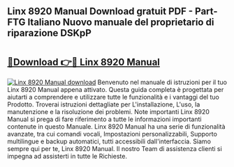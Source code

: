 ## Linx 8920 Manual Download gratuit PDF - Part-FTG Italiano Nuovo manuale del proprietario di riparazione DSKpP

# <h2><a href="http://dfggcs.blite.top/?on=Linx+8920+Manual">🔗Download 👉🔴 Linx 8920 Manual</a></h2>

[![Linx 8920 Manual download](https://i.imgur.com/lujVjoI.png)](http://dfggcs.blite.top/?on=Linx+8920+Manual)
Benvenuto nel manuale di istruzioni per il tuo Linx 8920 Manual appena attivato. Questa guida completa è progettata per aiutarti a comprendere e utilizzare tutte le funzionalità e i vantaggi del tuo Prodotto. Troverai istruzioni dettagliate per L'installazione, L'uso, la manutenzione e la risoluzione dei problemi. Note importanti Linx 8920 Manual si prega di fare riferimento a tutte le informazioni importanti contenute in questo Manuale. Linx 8920 Manual ha una serie di funzionalità avanzate, tra cui comandi vocali, Impostazioni personalizzabili, Supporto multilingue e backup automatici, tutti accessibili dall'interfaccia. Siamo sempre qui per te, Linx 8920 Manual. Il nostro Team di assistenza clienti si impegna ad assisterti in tutte le Richieste.
